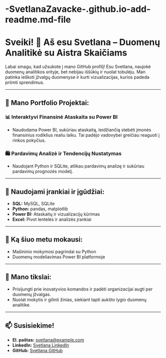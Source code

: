 # -SvetlanaZavacke-.github.io-add-readme.md-file
# Sveiki! 👋 Aš esu Svetlana – Duomenų Analitikė su Aistra Skaičiams  

Labai smagu, kad užsukote į mano GitHub profilį! Esu Svetlana, naujokė duomenų analitikos srityje, bet nebijau iššūkių ir nuolat tobulėju. Man patinka ieškoti įžvalgų duomenyse ir kurti vizualizacijas, kurios padeda priimti sprendimus.

---

## 📂 Mano Portfolio Projektai:
### 📊 **Interaktyvi Finansinė Ataskaita su Power BI**  
- Naudodama Power BI, sukūriau ataskaitą, leidžiančią stebėti įmonės finansinius rodiklius realiu laiku. Tai padėjo vadovybei greičiau reaguoti į rinkos pokyčius.

### 🛍️ **Pardavimų Analizė ir Tendencijų Nustatymas**  
- Naudojant Python ir SQLite, atlikau pardavimų analizę ir sukūriau pardavimų prognozės modelį.

---

## 🔧 Naudojami įrankiai ir įgūdžiai:
- **SQL:** MySQL, SQLite  
- **Python:** pandas, matplotlib  
- **Power BI:** Ataskaitų ir vizualizacijų kūrimas  
- **Excel:** Pivot lentelės ir analizės įrankiai  

---

## 🌱 Ką šiuo metu mokausi:
- Mašininio mokymosi pagrindai su Python  
- Duomenų modeliavimas Power BI platformoje

---

## 🎯 Mano tikslai:
- Prisijungti prie inovatyvios komandos ir padėti organizacijai augti per duomenų įžvalgas.  
- Nuolat mokytis ir gilinti žinias, siekiant tapti aukšto lygio duomenų analitike.

---

## 📫 Susisiekime!
- **El. paštas:** svetlana@example.com  
- **LinkedIn:** [Svetlana LinkedIn](https://www.linkedin.com/in/svetlana-example)  
- **GitHub:** [Svetlana GitHub](https://github.com/svetlana-example)  
